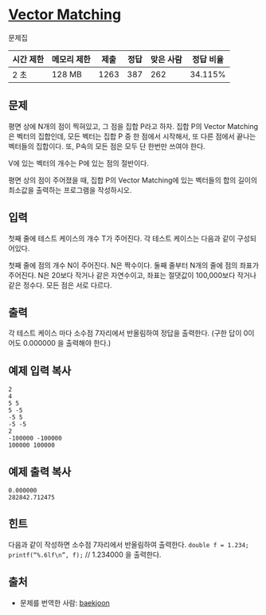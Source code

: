 # [Vector Matching](https://www.acmicpc.net/problem/1007)

문제집 

| 시간 제한 | 메모리 제한 | 제출   | 정답   | 맞은 사람 | 정답 비율   |
| ----- | ------ | ---- | ---- | ----- | ------- |
| 2 초   | 128 MB | 1263 | 387  | 262   | 34.115% |

## 문제

평면 상에 N개의 점이 찍혀있고, 그 점을 집합 P라고 하자. 집합 P의 Vector Matching은 벡터의 집합인데, 모든 벡터는 집합 P 중 한 점에서 시작해서, 또 다른 점에서 끝나는 벡터들의 집합이다. 또, P속의 모든 점은 모두 단 한번만 쓰여야 한다.

V에 있는 벡터의 개수는 P에 있는 점의 절반이다.

평면 상의 점이 주어졌을 때, 집합 P의 Vector Matching에 있는 벡터들의 합의 길이의 최소값을 출력하는 프로그램을 작성하시오.

## 입력

첫째 줄에 테스트 케이스의 개수 T가 주어진다. 각 테스트 케이스는 다음과 같이 구성되어있다.

첫째 줄에 점의 개수 N이 주어진다. N은 짝수이다. 둘째 줄부터 N개의 줄에 점의 좌표가 주어진다. N은 20보다 작거나 같은 자연수이고, 좌표는 절댓값이 100,000보다 작거나 같은 정수다. 모든 점은 서로 다르다.

## 출력

각 테스트 케이스 마다 소수점 7자리에서 반올림하여 정답을 출력한다. (구한 답이 0이어도 0.000000 을 출력해야 한다.)

## 예제 입력 복사

```
2
4
5 5
5 -5
-5 5
-5 -5
2
-100000 -100000
100000 100000

```

## 예제 출력 복사

```
0.000000
282842.712475

```

## 힌트

다음과 같이 작성하면 소수점 7자리에서 반올림하여 출력한다. `double f = 1.234; printf(“%.6lf\n”, f);` // 1.234000 을 출력한다.

## 출처

- 문제를 번역한 사람: [baekjoon](https://www.acmicpc.net/user/baekjoon)